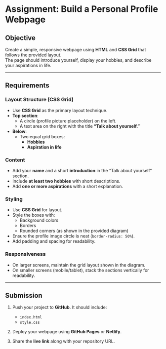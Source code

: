 # Assignment: Build a Personal Profile Webpage

## Objective
Create a simple, responsive webpage using **HTML** and **CSS Grid** that follows the provided layout.  
The page should introduce yourself, display your hobbies, and describe your aspirations in life.

---

## Requirements

### Layout Structure (CSS Grid)
- Use **CSS Grid** as the primary layout technique.
- **Top section**:
  - A circle (profile picture placeholder) on the left.  
  - A text area on the right with the title **“Talk about yourself.”**
- **Below**:
  - Two equal grid boxes:
    - **Hobbies**
    - **Aspiration in life**

### Content
- Add your **name** and a short **introduction** in the “Talk about yourself” section.  
- Include **at least two hobbies** with short descriptions.  
- Add **one or more aspirations** with a short explanation.

### Styling
- Use **CSS Grid** for layout.
- Style the boxes with:
  - Background colors  
  - Borders  
  - Rounded corners (as shown in the provided diagram)  
- Ensure the profile image circle is neat (`border-radius: 50%`).  
- Add padding and spacing for readability.

### Responsiveness
- On larger screens, maintain the grid layout shown in the diagram.  
- On smaller screens (mobile/tablet), stack the sections vertically for readability.

---

## Submission

1. Push your project to **GitHub**. It should include:
   - `index.html`  
   - `style.css`

2. Deploy your webpage using **GitHub Pages** or **Netlify**.

3. Share the **live link** along with your repository URL.

